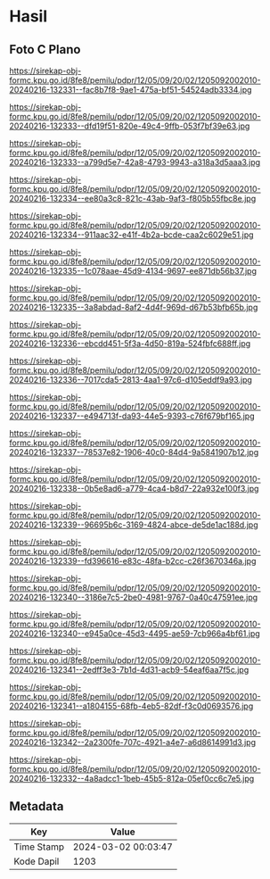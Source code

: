 # Hasil

## Foto C Plano

https://sirekap-obj-formc.kpu.go.id/8fe8/pemilu/pdpr/12/05/09/20/02/1205092002010-20240216-132331--fac8b7f8-9ae1-475a-bf51-54524adb3334.jpg

https://sirekap-obj-formc.kpu.go.id/8fe8/pemilu/pdpr/12/05/09/20/02/1205092002010-20240216-132333--dfd19f51-820e-49c4-9ffb-053f7bf39e63.jpg

https://sirekap-obj-formc.kpu.go.id/8fe8/pemilu/pdpr/12/05/09/20/02/1205092002010-20240216-132333--a799d5e7-42a8-4793-9943-a318a3d5aaa3.jpg

https://sirekap-obj-formc.kpu.go.id/8fe8/pemilu/pdpr/12/05/09/20/02/1205092002010-20240216-132334--ee80a3c8-821c-43ab-9af3-f805b55fbc8e.jpg

https://sirekap-obj-formc.kpu.go.id/8fe8/pemilu/pdpr/12/05/09/20/02/1205092002010-20240216-132334--911aac32-e41f-4b2a-bcde-caa2c6029e51.jpg

https://sirekap-obj-formc.kpu.go.id/8fe8/pemilu/pdpr/12/05/09/20/02/1205092002010-20240216-132335--1c078aae-45d9-4134-9697-ee871db56b37.jpg

https://sirekap-obj-formc.kpu.go.id/8fe8/pemilu/pdpr/12/05/09/20/02/1205092002010-20240216-132335--3a8abdad-8af2-4d4f-969d-d67b53bfb65b.jpg

https://sirekap-obj-formc.kpu.go.id/8fe8/pemilu/pdpr/12/05/09/20/02/1205092002010-20240216-132336--ebcdd451-5f3a-4d50-819a-524fbfc688ff.jpg

https://sirekap-obj-formc.kpu.go.id/8fe8/pemilu/pdpr/12/05/09/20/02/1205092002010-20240216-132336--7017cda5-2813-4aa1-97c6-d105eddf9a93.jpg

https://sirekap-obj-formc.kpu.go.id/8fe8/pemilu/pdpr/12/05/09/20/02/1205092002010-20240216-132337--e494713f-da93-44e5-9393-c76f679bf165.jpg

https://sirekap-obj-formc.kpu.go.id/8fe8/pemilu/pdpr/12/05/09/20/02/1205092002010-20240216-132337--78537e82-1906-40c0-84d4-9a5841907b12.jpg

https://sirekap-obj-formc.kpu.go.id/8fe8/pemilu/pdpr/12/05/09/20/02/1205092002010-20240216-132338--0b5e8ad6-a779-4ca4-b8d7-22a932e100f3.jpg

https://sirekap-obj-formc.kpu.go.id/8fe8/pemilu/pdpr/12/05/09/20/02/1205092002010-20240216-132339--96695b6c-3169-4824-abce-de5de1ac188d.jpg

https://sirekap-obj-formc.kpu.go.id/8fe8/pemilu/pdpr/12/05/09/20/02/1205092002010-20240216-132339--fd396616-e83c-48fa-b2cc-c26f3670346a.jpg

https://sirekap-obj-formc.kpu.go.id/8fe8/pemilu/pdpr/12/05/09/20/02/1205092002010-20240216-132340--3186e7c5-2be0-4981-9767-0a40c47591ee.jpg

https://sirekap-obj-formc.kpu.go.id/8fe8/pemilu/pdpr/12/05/09/20/02/1205092002010-20240216-132340--e945a0ce-45d3-4495-ae59-7cb966a4bf61.jpg

https://sirekap-obj-formc.kpu.go.id/8fe8/pemilu/pdpr/12/05/09/20/02/1205092002010-20240216-132341--2edff3e3-7b1d-4d31-acb9-54eaf6aa7f5c.jpg

https://sirekap-obj-formc.kpu.go.id/8fe8/pemilu/pdpr/12/05/09/20/02/1205092002010-20240216-132341--a1804155-68fb-4eb5-82df-f3c0d0693576.jpg

https://sirekap-obj-formc.kpu.go.id/8fe8/pemilu/pdpr/12/05/09/20/02/1205092002010-20240216-132342--2a2300fe-707c-4921-a4e7-a6d8614991d3.jpg

https://sirekap-obj-formc.kpu.go.id/8fe8/pemilu/pdpr/12/05/09/20/02/1205092002010-20240216-132332--4a8adcc1-1beb-45b5-812a-05ef0cc6c7e5.jpg


## Metadata

| Key        | Value               |
| ---------- | ------------------- |
| Time Stamp | 2024-03-02 00:03:47 |
| Kode Dapil | 1203                |



